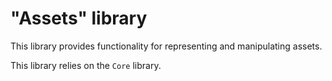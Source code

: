 # "Assets" library
This library provides functionality for representing and manipulating assets.

This library relies on the `Core` library.
